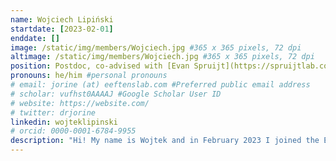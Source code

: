 ```yaml
---
name: Wojciech Lipiński
startdate: [2023-02-01]
enddate: []
image: /static/img/members/Wojciech.jpg #365 x 365 pixels, 72 dpi
altimage: /static/img/members/Wojciech.jpg #365 x 365 pixels, 72 dpi
position: Postdoc, co-advised with [Evan Spruijt](https://spruijtlab.com/)
pronouns: he/him #personal pronouns
# email: jorine (at) eeftenslab.com #Preferred public email address
# scholar: vufhst0AAAAJ #Google Scholar User ID
# website: https://website.com/
# twitter: drjorine
linkedin: wojteklipinski
# orcid: 0000-0001-6784-9955
description: "Hi! My name is Wojtek and in February 2023 I joined the Eeftens team as a postdoctoral researcher. I received my MSc in Organic Chemistry from the Łódź University of Technology (Poland). Then I did my PhD in the lab of Evan Spruijt at Radboud University, studying the relations between liquid-liquid phase separation and aggregation of proteins. Now I will be working on determining the viscoelastic properties of protein condensates inside living cells. Outside the lab, I enjoy shooting old cars with old cameras."
---
```

